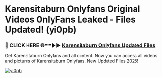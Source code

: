 # Karensitaburn Onlyfans Original Videos 0nlyFans Leaked - Files Updated! (yi0pb)

<h3>🔴 CLICK HERE 🌐==►► <a href="https://tinyurl.com/ehrbuxhb" rel="nofollow">Karensitaburn Onlyfans Updated Files</a></h3>

Get Karensitaburn Onlyfans and all content. Now you can access all videos and pictures of Karensitaburn Onlyfans. New Updated Files 2025!

[![yi0pb](https://i.imgur.com/lVYEuWS.gif)](https://tinyurl.com/ehrbuxhb)

